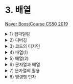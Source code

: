 # 3. 배열

[Naver BoostCourse CS50 2019](https://www.edwith.org/boostcourse-cs-050)

<details>
  <summary>1) 컴파일링</summary>

# 학습 목표

컴파일링의 네 단계를 설명할 수 있다.

# 컴파일링

지금까지는 아무것도 모른 채 마구잡이로 쓴 코드가 잘 돌아갔다면 이제부터는 연습과 응용을 통해 동작 원리를 이해할 수 있을 것이다.

우선 첫 수업에 봤던 예제를 다시 살펴보며 지금 사용하는 방법이 그때 우리가 사용한 방법과 어떻게 다른지 알아보자.

```c
#include <stdio.h>

int main(void)
{
    printf("hello, world\n");
}
```

우선 main이라는 함수가 있었다. 프로그램의 시작점으로써 **실행 버튼을 클릭**하는 것과 같다.

printf는 출력을 담당하는 함수이다. printf 함수를 사용하기 위해서는 stdio.h 라이브러리가 필요하다.

정확히 말하면 stdio.h는 헤더 파일로 C언어로 작성되어 있으며 파일명이 .h로 끝나는 파일이다.

이 파일에는 printf 함수의 프로토타입이 있어서 Clang 컴파일러가 프로그램을 컴파일할 때 printf가 무엇인지 알려주는 역할을 한다.

코드를 `clang hello.c`로 컴파일하고 `./a.out` 명령으로 프로그램을 실행할 때 이 과정은 컴퓨터가 이해하는 0과 1로 가득찬 파일 a.out을 생성하며 실행 가능하게 한다.

이해하기 어려운 이 과정에 대한 이해는 잠시 미뤄두고 우선 넘어가보도록 하자.

만약 a.out과 다른 이름(hello)으로 컴파일을 하고 싶다면 아래와 같이 명령행 인자를 추가해줘야 한다.

`clang -o hello hello.c`

또한 우리는 CS50 라이브러리를 사용해 보았다.

이처럼 CS50 라이브러리를 사용한 프로그램을 컴파일 할 때는 clang에 또 하나의 프로그램(-lcs50)이 필요했다. 그래야 clang이 실행되었다.

`clang -o hello hello.c -lcs50`

이는 clang에게 CS50 라이브러리에 있는 모든 0과 1들을 여기에 연결하라는 의미이다.

더 간단히는, 이전에 배웠듯이 make 프로그램을 이용하면 이 모든 컴파일 과정을 자동으로 처리할 수 있다. make나 clang을 사용해서 프로그램을 실행할 때 아래 네 개의 단계를 거친다.

- 전처리(Preprocessing)
- 컴파일링(Compiling)
- 어셈블링(Assembling)
- 링킹(Linking)

우리가 명령어를 실행할 때 정확히 어떤 일이 일어나는지 알아보도록 하자.

## 전처리(Precompile)

**컴파일의 전체 과정은 네 단계로 나누어볼 수 있다**. 그 중 첫 번째 단계는 **전처리**인데, 전처리기에 의해 수행된다. #으로 시작되는 C 소스코드는 전처리기에게 **실질적인 컴파일이 이루어지기 전에 무언가를 실행**하라고 알려준다.

예를 들어, #include는 전처리기에게 다른 파일의 내용을 포함시키라고 알려준다. 프로그램의 소스 코드에 #include와 같은 줄을 포함하면, 전처리기는 새로운 파일을 생성하는데 이 파일은 여전히 C 소스코드 형태이며 stdio.h 파일의 내용이 #include 부분에 포함된다.

## 컴파일(Compile)

전처리기가 전처리한 소스 코드를 생성하고 나면 그 다음 단계는 **컴파일**이다. **컴파일러**라고 불리는 프로그램은 **C 코드를 어셈블리어라는 저수준 프로그래밍 언어로 컴파일**한다.

**어셈블리**는 C보다 연산의 종류가 훨씬 적지만, 여러 연산들이 함께 사용되면 C에서 할 수 있는 모든 것들을 수행할 수 있다. C코드를 어셈블리 코드로 변환시켜줌으로써 컴파일러는 컴퓨터가 이해할 수 있는 언어와 최대한 가까운 프로그램을 만들어 준다. 컴파일이라는 용어는 소스 코드에서 오브젝트 코드(머신 코드, 기계어)로 변환하는 전체 과정을 통틀어 일컫기도 하지만, 구체적으로 전처리한 소스 코드를 어셈블리 코드로 변환시키는 단계를 말하기도 한다.

## 어셈블(Assemble)

소스 코드가 어셈블리 코드로 변환되면, 다음 단계는 **어셈블** 단계로 **어셈블리 코드를 오브젝트 코드로 변환**시키는 것이다. 컴퓨터의 중앙처리장치가 프로그램을 어떻게 수행해야 하는지 알 수 있는 명령어 형태인 **연속된 0고 1들로 바꿔주는 작업**이다. 이 변환 작업은 **어셈블러**라는 프로그램이 수행한다. 소스 코드에서 오브젝트 코드로 컴파일 되어야 할 파일이 딱 한 개라면, 컴파일 작업은 여기서 끝이 난다. 그러나 그렇지 않은 경우에는 링크라 불리는 단계가 추가된다.

## 링크(Link)

만약 프로그램이 (math.h나 cs50.h와 같은 라이브러리를 포함해) **여러 개의 파일로 이루어져 있어 하나의 오브젝트 파일로 합쳐져야 한다면 *링크*라는 컴파일의 마지막 단계가 필요하다.** 링커는 여러 개의 다른 오브젝트 코드 파일을 실행 가능한 하나의 오브젝트 코드 파일로 합쳐준다. 예를 들어, 컴파일을 하는 동안에 CS50 라이브러리를 링크하면 오브젝트 코드는 `GetInt()`나 `GetString()` 같은 함수를 어떻게 실행할 지 알 수 있게 된다.

이 네 단계를 거치면 최종적으로 실행 가능한 파일이 완성된다.

# 생각해보기

만약 컴파일링 과정을 거치지 않기 위해 바로 머신코드로 우리가 원하는 프로그램을 작성하려고 한다면 어떤 문제가 있을까?

- 단순한 목적을 달성하기 위해서도 프로그래밍을 하는 데에 투자해야 하는 시간과 노력이 클 것이다.
- 즉, 원하는 목적 그 자체를 이루는 것에 집중하기 힘들 수 있다.

</details>

<details>
  <summary>2) 디버깅</summary>

# 학습 목표

디버깅 하는 여러 방법을 설명할 수 있다.

# 버그와 디버깅

**버그(bug)**는 **코드에 들어있는 오류**이다. 버그로 인해 프로그램의 실행에 실패하거나 프로그래머가 원하는 대로 동작하지 않게 된다. 버그를 만들고 싶지 않겠지만 모든 프로그래머들은 버그와 마주하게 되어있다. **디버깅(debugging)**은 **코드에 있는 버그를 식별하고 고치는 과정**이다. 프로그래머는 **디버거**라고 불리는 프로그램을 사용하여 디버깅을 하게 된다.

# 디버깅의 기본

프로그램은 일반적으로 인간보다 훨씬 빠르게 연산을 수행한다. 그래서 프로그램을 실행시켜보는 것만으로는 무엇이 잘못됐는지 찾아내기 어렵다. 디버거는 프로그램을 특정 행에서 멈출 수 있게 해주기 때문에 버그를 찾는데 도움이 된다. 프로그래머는 멈춰진 그 지점에서 무슨 일이 일어나는지 볼 수 있다. **프로그램이 멈추는 특정 지점**을 **중지점**이라고 한다. 또한 프로그래머가 프로그램을 한 번에 한 행씩 실행할 수 있게 해준다. 이로써 프로그래머는 프로그램이 내리는 모든 결정들을 단계별로 따라갈 수 있게 된다.

# help50

아래 코드를 컴파일하고 실행한다고 생각해보자

```c
int main(void)
{
    printf("hello, world\n");
}
```

make 프로그램을 이용하여 컴파일해보면 "implicitly declaring library function 'prinftf'" 라는 에러 메시지가 나타난다.

이런 에러 메시지를 이해하기 힘들다면, **help50 프로그램**을 사용해보자.

아래와 같이 make 앞에 help50를 붙여서 실행하면 다시 컴파일 시 생기는 오류를 해석해준다.

`help50 make 파일이름`

문제의 원인은 printf 함수를 사용하기 위해서 stdio.h 라이브러리를 포함해야 한다는 것이었다.

# printf

하지만 이렇게 프로그램을 사용해서 해결할 수 없는 문제도 있다.

아래 코드는 #을 10개 출력하기 위해 작성한 것이다.

```c
#include <stdio.h>

int main(void)
{
    for (int i = 0; i <= 10; i++)
    {
        printf("#\n");
    }
}
```

이 코드를 컴파일 하고 실행해보면 에러는 발생하지 않지만, 우리 의도와는 다르게 #이 11개나 출력되는 것을 확인할 수 있다.

그 이유는 뭘까?

디버깅의 다른 방법으로 직접 의심이 가는 변수를 출력해서 확인해 볼 수 있다.

아래와 같이 변수 i를 출력해보자

```c
#include <stdio.h>

int main(void)
{
    for (int i = 0; i <= 10; i++)
    {
        printf("i is now %i: ", i);
        printf("#\n");
    }
}
```

그 결과 i가 0에서 시작하기 때문에 for 루프의 i <=10 이라는 조건은 실제로 11번 만족한다는 사실을 알 수 있다.

따라서 이를 i < 10으로 수정해주면 우리 의도대로 #이 10번 출력될 것이다.

# debug50

CS50 IDE를 사용하면 **debug50**이라는 프로그램도 사용할 수 있다.

아래와 같이 소스 코드에 직접 브레이크 포인트를 지정하고 소스파일을 컴파일한 후에 " **debug50 파일명**" 으로 실행하면, 오른쪽 패널을 통해 변수의 값을 확인하거나 브레이크 포인트부터 한 줄 씩 코드를 실행해 볼 수 있다.

디버깅 종료를 위해서는 **Ctrl + c**를 누르면 된다.

  <img src="imgs/debug1.png" width="400">

# 생각해보기

디버깅을 도와주는 프로그램은 어떤 경우에 더 큰 도움이 될까? 만약 이런 프로그램의 도움 없이 직접 디버깅을 해야 한다면 어떻게 코드를 작성하는 것이 좋을까?

- 프로그램이 더 복잡하고 긴 경우에는 오류를 직접 한 눈에 찾기 어렵기 때문에 디버깅을 도와주는 프로그램이 큰 도움이 될 것이다.
- 직접 디버깅을 해야하는 경우에는 프로그램의 각 부분이 어떤 기능을 수행하는지 명확하게 알 수 있도록 변수명, 함수명에 신경을 써서 작성하고 주석도 잘 달아주어야 하겠다. 또한, 각 기능들이 블럭 별로 잘 구분되어 작성된 후 필요한 자리에 알맞게 쓰이는 것이 좋겠다.

## GDB 사용해보기

**GDB**는 자주 쓰이는 디버거 중 하나이다. C 프로그램에 GDB를 실행시키려면, 먼저 프로그램을 컴파일해야 한다.

그런 다음, 보통 때처럼 "./프로그램*이름" 을 치지 말고, "\*\*gdb 프로그램*이름\*\*" 을 친다.

GDB가 열리면, 가장 먼저 해야할 일은 **중지점을 설정**하는 것이다. 어디에서 프로그램이 잘못되는지 짐작이 간다면, 그 지점 이전에 있는 행에 중지점을 설정하는 것이 좋다. 플그램이 문제가 생길 것이라 생각한 그 지점에 들어서면 어떤 일이 생기는지 볼 수 있기 때문이다. 어디서 문제인지 확실하지 않다면, 처음부터 모든 코드를 살펴볼 수 있도록 main 함수의 첫 행에 중지점을 설정해도 괜찮다.

중지점을 설정하기 위해서는 프로그램을 멈추고 싶은 행 번호 다음에 '**b**'를 치고(breakpoint를 의미) 엔터 키를 누른다. 이렇게 하면 프로그램에 중지점이 설정될 것이다. 현재의 모든 중지점을 보고 싶다면 "**info b**"를 치면 모든 중지점의 위치를 보여줄 것이다. 중지점의 행 번호 다음에 "**clear**"를 치면 중지점을 제거할 수 있다.

중지점을 설정했다면, 'r' (run의 의미)로 프로그램을 실핸한다. 프로그램이 명령어 인자를 받는다면, 'r' 다음에 인자들을 쓴다. 프로그램이 실행될 것이고, 중지점에서 자동으로 멈출 것이다. 중지점마다 프롬프트가 나타날 것이다. 이 때 몇 가지 옵션들이 있다.

현재 지점에서 **프로그램의 변수값을 보고 싶다면** 변수 이름 다음에 '**p**'를 입력한다(print). "**info locals**" 명령어는 **현재 모든 지역 변수값**을 보여줄 것이다.

코드의 다음 행으로 나아가고 싶다면 '**n**'을 입력한다(next). '**s**'를 쳐도 코드의 다음 행으로 가기는 하지만, 함수 내부로 들어가서 함수 내부의 각 행을 훑을 것이다.

프로그램을 계속 실행하고 싶다면 '**c**'를 입력한다(continue). 중지점이 없다면 프로그램은 종료할 것이다. 중지점이 있다면, GDB는 다음 중지점에서 멈출 것이다.

<img src="imgs/debug2.png" width="400">

</details>

<details>
  <summary>3) 코드의 디자인</summary>

# 학습 목표

코드의 정확성과 디자인을 관리하는 방법을 설명할 수 있다.

# check50

check50 프로그램을 이용하면 과제를 잘 수행했는지 자동으로 검사할 수 있다.

물론 이 프로그램은 cs50 강의를 위해서만 작성되었지만, 실제로 많은 사람들이 함께 작업하는 환경에서 이와 같은 자동 검사 프로그램은 많은 도움이 된다.

여러 사람들이 각자 한 부분을 맡아 코드를 작성할 때 각자가 수정한 코드가 전체 프로그램의 정확성을 해치지 않는지 쉽게 확인할 수 있기 때문이다.

# style50

style50 프로그램을 이용하면 코드가 심미적으로 잘 작성되어 있는지 검사할 수 있다.

공백의 수나 줄바꿈과 같은 것들은 코드의 실행에 직접적으로 영향을 주지는 않지만 코드를 작성하는 사람들이 코드를 읽고 이해하는데 영향을 주기 때문이다.

가령 아래와 같이 for 루프를 작성할 때에도 사람에 따라 여러 방식으로 작성할 수 있다.

```c
for (int i = 0; i <= 10; i++)
    {
        printf("#\n");
    }
```

```c
for (int i = 0; i <= 10; i++){
    printf("#\n");
}
```

```c
for (int i = 0; i <= 10; i++){ printf("#\n"); }
```

많은 회사들이 사내에서 코드를 작성할 때 특정한 스타일 가이드를 따르도록 한다.

여러 사람들이 코드를 작성하기 때문에 서로 불필요한 오해를 없애고, 코드를 이해하는 데 드는 비용을 최소화하기 때문이다.

# 고무 오리(러버덕)

때로는 코드에 포함된 오류를 해결할 때 앞서 소개한 help50, debug50, check50와 같은 프로그램들이 존재하지 않거나, 있다 하더라도 디버깅에 큰 도움이 안 될 수도 있다.

이 때는 먼저 한숨 돌리고 직접 곰곰이 생각해보는 수 밖에 없다.

한 가지 유명한 방법으로는 '**고무 오리**'와 같이 무언가 대상이 되는 물체를 앞에 두고, 내가 작성한 코드를 한 줄 한 줄 말로 설명해주는 과정을 거쳐볼 수 있다.

이를 통해 미처 놓치고 있었던 논리적 오류를 찾아낼 수도 있다.

# 생각해보기

만약 여러 사람들이 함께 참여하는 프로젝트에서, 각자가 작성하는 코드 스타일이 서로 다르다면 어떤 비효율적인 일이 일어날까?

- 서로의 코드를 이해하는 데에 시간이 많이 들 것이고, 이로 인해 코드를 통한 의사소통 및 피드백 과정이 매끄럽지 않을 것이다. 이는 결국 팀의 총 생산성과 업무 성과의 저하로 이어질 것이다.

</details>

<details>
  <summary>4) 배열(1)</summary>

# 학습 목표

배열을 정의하고 사용하는 방법을 설명할 수 있다.

# 메모리

C에는 아래와 같은 여러 자료형이 있고, 각각의 자료형은 서로 다른 크기의 메모리를 차지한다.

- bool: 불리언, 1바이트
- char: 문자, 1바이트
- int: 정수, 4바이트
- float: 실수, 4바이트
- long: (더 큰) 정수, 8바이트
- double: (더 큰) 실수, 8바이트
- string: 문자열, ?바이트

컴퓨터 안에는 아래 사진과 같음 **RAM**이라고 하는 물리적 칩이 메모리 역할을 한다.

쉽게 생각하면 아래 사진에서 여러 개의 노란색 사각형이 메모리를 의미하고, 작은 사각형 하나가 **1바이트**를 의미한다고 볼 수 있다.

<img src="imgs/array1.png" width="400">

예를 들어 char 타입의 변수를 하나 생성하고, 그 값을 입력한다고 하면 위 사진에서 한 사각형 안에 그 변수의 값이 저장되는 것이다.

# 배열

아래와 같이 세 개의 점수를 저장하고 그 평균을 출력하는 프로그램이 있다.

```c
#include <cs50.h>
#include <stdio.h>

int main(void)
{
    // Scores
    int score1 = 72;
    int score2 = 73;
    int score3 = 33;

    // Print average
    printf("Average: %i\n", (score1 + score2 + score3) / 3);
}
```

만약 점수의 개수가 더 많아진다면 이 프로그램은 많은 부분을 수정해줘야 한다.

이 때 활용할 수 있는 것이 배열의 개념이다.

배열은 같은 자료형의 데이터를 메모리상에 연이어서 저장하고 이를 하나의 변수로 관리하기 위해 사용된다.

위 코드는 배열을 이용하면 아래와 같이 바꿀 수 있다.

```c
#include <cs50.h>
#include <stdio.h>

int main(void)
{
    // Scores
    int scores[3];
    scores[0] = 72;
    scores[1] = 73;
    scores[2] = 33;

    // Print average
    printf("Average: %i\n", (scores[0] + scores[1] + scores[2]) / 3);
}
```

`int scores[3];`이라는 코드는 int 자료형을 가지는 크기 3의 배열을 scores라는 이름으로 생성하겠다는 의미이다. 배열의 인덱스는 0부터 시작하기 때문에, scores의 인덱스는 0, 1, 2 세 개가 있다.

이 인덱스를 변수명 뒤 대괄호 [ ] 사이에 입력하여 배열의 원하는 위치에 원하는 값을 저장하고 불러올 수 있다.

하지만 위와 같은 코드는 여전히 정수의 개수가 바뀌는 상황에서 제약이 많다.

다음 파트에서 배열을 보다 동적으로 선언하고 저장하는 방법을 알아보자

# 생각해보기

실생활의 어떤 데이터를 배열로 표현할 수 있을까?

- 학번, 성적, 과목명 등

</details>

<details>
  <summary>5) 배열(2)</summary>

# 학습 목표

배열을 정의하고 사용하는 방법을 설명할 수 있다.

# 전역 변수

이전 파트에 이어서, 아래 코드에서 scores 배열의 크기를 정해주는 N이라는 변수를 새로 선언했다.

만약 N이 고정된 값(상수)이라면 그 값을 선언할 때 const를 앞에 붙여서 전역 변수, 즉 코드 전반에 거쳐 바뀌지 않는 값임을 지정해줄 수 있다.

관례적으로 이런 전역 변수의 이름은 대문자로 표기한다.

```c
#include <cs50.h>
#include <stdio.h>

const int N = 3;

int main(void)
{
    // 점수 배열 선언 및 값 저장
    int scores[N];
    scores[0] = 72;
    scores[1] = 73;
    scores[2] = 33;

    // 평균 점수 출력
    printf("Average: %i\n", (scores[0] + scores[1] + scores[2]) / N);
}
```

scores의 크기로 전역 변수를 선언하였기 때문에 점수 개수가 바뀌었을 때 수정해야 하는 코드가 조금 줄었다.

하지만 여전히 일일이 배열의 인덱스마다 점수를 지정해줘야 하는 불편함이 있다.

# 배열의 동적 선언 및 저장

아래 코드에서와 같이 루프와 함수를 선언하여 좀 더 동적인 프로그램을 작성할 수 있다.

```c
#include <cs50.h>
#include <stdio.h>

float average(int length, int array[]);

int main(void)
{
    // 사용자로부터 점수의 갯수 입력
    int n = get_int("Scores:  ");

    // 점수 배열 선언 및 사용자로부터 값 입력
    int scores[n];
    for (int i = 0; i < n; i++)
    {
        scores[i] = get_int("Score %i: ", i + 1);
    }

    // 평균 출력
    printf("Average: %.1f\n", average(n, scores));
}

//평균을 계산하는 함수
float average(int length, int array[])
{
    int sum = 0;
    for (int i = 0; i < length; i++)
    {
        sum += array[i];
    }
    return (float) sum / (float) length;
}
```

여기서는 배열의 크기를 사용자에게 직접 입력 받고, 배열의 크기만큼 루프를 돌면서 각 인덱스에 해당하는 값을 역시 사용자에게 동적으로 입력 받아 저장한다.

그리고 average 라는 함수를 따로 선언하여 평균을 구한다.

average 함수는 length 와 array[], 즉 배열의 길이와 배열을 입력으로 받는다. 함수 안에서는 배열의 길이만큼 루프를 돌면서 값의 합을 구하고 최종적으로 평균값을 반환한다.

이와 같은 방법을 통해서 임의의 점수 개수와 점수 배열에 대해서 동적으로 평균값을 구하는 프로그램을 작성할 수 있다.

- `(float) length`와 같이 변수의 데이터 타입을 바꾸는 행위를 casting이라고 한다.

# 생각해보기

점수의 평균을 구하는 예제에서, 동적으로 발생한 코드는 그렇지 않은 코드에 비해 어떤 장단점이 있을까?

- 배열의 길이나 배열 내부의 값이 변해야 하는 상황에서 유용하게 쓰일 수 있을 것이다.
- 사용자가 매번 값을 새로 입력해야만 한다.

</details>

<details>
  <summary>6) 문자열과 배열</summary>

# 학습 목표

문자열이 C에서 정의되는 방식과 메모리에 저장되는 방식을 설명할 수 있다.

# 문자열과 배열

우리가 여지껏 사용한 문자열(string) 자료형의 데이터는 사실 문자(char) 자료형의 데이터들의 배열이었다.

`string s = "HI!";`와 같이 문자열 s가 정의되어 있다고 생각해보자.

s는 문자의 배열이기 때문에 메모리상에 아래 그림과 같이 저장되고, 인덱스로 각 문자에 접근할 수 있다.

<img src="imgs/string1.png" width="400">

여기서 가장 끝의 '**\0**'은 문자열의 끝을 나타내는 널 종단 문자(null terminating character(이다.

단순히 모든 비트가 0인 1바이트를 의미한다.

그럼 아래 코드와 같이 여러 문자열이 동시에 선언된 경우를 살펴보자

```c
string names[4];

names[0] = "EMMA";
names[1] = "RODRIGO";
names[2] = "BRIAN";
names[3] = "DAVID";

printf("%s\n", names[0]);
printf("%c%c%c%c\n", names[0][0], names[0][1], names[0][2], names[0][3]);
```

names라는 문자열 형식의 배열에 네 개의 이름이 저장되어 있다.

첫 번째 printf에서는 names의 첫번째 인덱스의 값, 즉 "EMMA"를 출력한다.

두 번째 printf에서는 형식 지정자가 %s가 아닌 %c로 설정되어 있음을 확인할 수 있다.

따라서 각 형식지정자 위치에 들어가는 것은 문자열이 아닌 문자이다.

여기서는 각 이름의 두번째 문자들로 이루어진 문자열을 출력하고자 한다.

이는 names[0][1]과 같이 2차원 배열을 통해 접근할 수 있다.

다시 말해 names[0][1]는 names의 첫 번째 값, 즉 "EMMA"라는 문자열에서, 그 두 번째 값, 즉 'M'이라는 문자를 의미한다.

아래 그림에서 names가 실제 메모리 상에 저장된 예시와 해당하는 인덱스를 확인할 수 있다.

<img src="imgs/string2.png" width="400">

# 생각해보기

널 종단 문자는 왜 필요할까?

- 컴퓨터에게 메모리 상에서 문자열이 끝나는 위치를 알려주기 위해 필요하다.

</details>

<details>
  <summary>7) 문자열의 활용</summary>

# 학습 목표

문자열을 탐색하고 일부 문자를 수정하는 코드를 구현할 수 있다.

# 문자열의 길이 및 탐색

사용자로부터 문자열을 입력 받아 한 글자씩 출력하는 프로그램을 만들어 보자

간단하게 for 루프를 통해 문자열의 인덱스를 하나씩 증가시켜가면서 해당하는 문자를 출력하면 될텐데, 문자열의 끝은 어떻게 알 수 있을까?

한 가지 방법은 해당하는 인덱스의 문자가 널 종단 문자, 즉 '\0'와 일치하는지 검사하는 것이다.

즉, s라는 문자열이 있다고 할 때 `for (int i = 0; s[i] != '\0'; i++) {...}`와 같은 루프를 사용하면 된다.

하지만 아래 코드와 같이 strlen() 이라는 함수를 사용할 수도 있다.

```c
#include <cs50.h>
#include <stdio.h>
#include <string.h>

int main(void)
{
    string s = get_string("Input: ");
    printf("Output:\n");
    for (int i = 0, n = strlen(s); i < n; i++) // n의 데이터타입이 i와 같을 경우 데이터 타입 선언을 생략해줘도 된다.
    {
        printf("%c\n", s[i]);
    }
}
```

**strlen**은 문자열의 길이를 알려주는 함수로, string.h 라이브러리 안에 포함되어 있다.

위 코드에서는 n이라는 변수에 문자열 s의 길이를 저장하고, 해당 길이 만큼만 for 루프를 순환한다.

따라서 일일이 널 종단 문자를 검사하는 것보다 훨씬 효율적이다.

# 문자열 탐색 및 수정

사용자로부터 문자열을 입력받아 대문자로 바꿔주는 프로그램을 아래와 같이 작성할 수 있다.

```c
#include <cs50.h>
#include <stdio.h>
#include <string.h>

int main(void)
{
    string s = get_string("Before: ");
    printf("After:  ");
    for (int i = 0, n = strlen(s); i < n; i++)
    {
        if (s[i] >= 'a' && s[i] <= 'z')
        {
            printf("%c", s[i] - 32);
        }
        else
        {
            printf("%c", s[i]);
        }
    }
    printf("\n");
}
```

먼저 사용자로부터 입력 받은 문자를 s라는 변수에 저장한다.

그리고 s의 길이만큼 for 루프를 돌면서, 각 인덱스에 해당하는 문자가 'a'보다 크고 'z'보다 작은지 검사한다.즉, 소문자인지 검사하는 것과 동일하다.

여기서 문자의 대소비교가 가능한 이유는 ASCII 값, 즉 그 문자가 정의되어 있는 ASCII 코드 상에서의 숫자값으로 비교할 수 있기 때문이다.

또한 알파벳의 ASCII 값을 잘 살펴보면 각 알파벳의 소문자와 대문자는 32씩 차이가 남을 확인할 수 있다.

따라서 각 문자가 소문자인 경우 그 값에서 32를 뺀 후에 '문자' 형태로 출력하면 대문자가 출력이 된다.

각 문자가 이미 대문자인 경우는 그냥 그대로 출력하면 된다.

이와 동일한 작업을 수행하는 함수가 ctype 라이브러리에 `toupper()` 이라는 함수로 정의되어 있다.

이를 이용하면 간단하게 아래와 같이 대문자 변환 프로그램을 작성할 수 있다.

```c
#include <cs50.h>
#include <ctype.h>
#include <stdio.h>
#include <string.h>

int main(void)
{
    string s = get_string("Before: ");
    printf("After:  ");
    for (int i = 0, n = strlen(s); i < n; i++)
    {
        printf("%c", toupper(s[i]));
    }
    printf("\n");
}
```

# 생각해보기

string.h와 ctype.h의 라이브러리에 어떤 다른 함수가 있는지 확인해보고, 어떤 함수를 어떻게 활용해볼 수 있을지 생각해보자.

- string.h와 ctype.h를 검색해보면 사람들이 잘 정리한 글을 찾을 수 있다. 자기가 검색해서 공부해보는 것도 중요하기 때문에 직접 찾아보도록 하자.

* string.h 라이브러리 안에 있는 `char strcat(char destination, const char source)` 함수는 두 개의 문자열을 합치는 기능을 수행한다. strcat 함수는 destinaion 문자열과 source 문자열을 합쳐서 그 결과를 destination 문자열에 저장한다.
* cype.h 라이브러리 안에 있는 `int isupper (int argument);` 함수는 인자가 대문자이면 0이 아닌 값을 반환한다. 비록 isupper 함수가 정수를 인자로 받아 들일 지라도, 문자가 함수에 전달된다. 내부적으로는, 그 문자가 체크를 위해서 ASCII 값으로 전환된다.

</details>

<details>
  <summary>8) 명령행 인자</summary>

# 학습 목표

명령행 인자를 받는 프로그램을 C로 작성할 수 있다.

# 명령행 인자

우리가 여태껏 많이 사용해온 main 함수를 보다 자세히 들여다 볼 때가 왔다.

main도 그 형태를 보면 하나의 함수임을 알 수 있는데, 이젠 더 이상 main() 안에 기계적으로 void라고 입력하는 대신 아래 코드와 같이 argc, argv를 정의해 보자.

```c
#include <cs50.h>
#include <stdio.h>

int main(int argc, string argv[])
{
    if (argc == 2)
    {
        printf("hello, %s\n", argv[1]);
    }
    else
    {
        printf("hello, world\n");
    }
}
```

여기서 첫번째 변수 **argc**는 main 함수가 받게 될 **입력의 개수**이다.

그리고 **argv[]**는 그 **입력이 포함되어 있는 배열**이다. 프로그램을 명령행에서 실행하므로, 입력은 문자열로 주어진다.

따라서 argv[]는 string 배열이 된다.

**argv[0]**는 기본적으로 **프로그램의 이름**으로 저장된다.

만약 하나의 입력이 더 주어진다면 argv[1]에 저장될 것이다.

예를 들어 위 프로그램을 "argv.c"라는 이름으로 저장하고 컴파일 한 후 "**./argv**"로 실행해 보면 "hello, world"라는 값이 출력된다.

명령행 인자에 주어진 값이 프로그램 이름 하나밖에 없기 때문이다.

하지만 "**./argv David**"로 실행해 보면 "hello, Daivd"라는 값이 출력된다.

명령행 인자에 David라는 값이 추가로 입력되었고, 따라서 argc는 2, argv[1]은 "David"가 되기 때문이다.

- argc = argument count, argv = argument vector

# 생각해보기

명령행 인자는 프로그램의 확장성에 어떤 도움이 될까? 구체적인 예시를 떠올려 보자.

- 명령행 인자에 따른 프로그램의 행동 방식을 구현해 놓고 필요에 따라 유연하게 작동하게 할 수 있다. 예를 들면 내부에서 처리한 결과물이 저장될 output 파일의 확장자를 입력되는 명령행 인자에 따라 pdf, jpg 등과 같이 다르게 설정할 수 있을 것이다.

</details>
